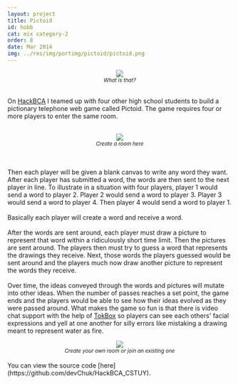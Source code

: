 ```yaml
---
layout: project
title: Pictoid
id: hobb
cat: mix category-2
order: 8
date: Mar 2014
img: ../res/img/portimg/pictoid/pictoid.png
---
```


<center><img src="/../../../res/img/portimg/pictoid/xlarge.png">
<div><small><i>What is that?</i></small></div></center><br>

On [HackBCA](http://hackbca.com/) I teamed up with four other high school students to build a pictionary telephone web game called Pictoid. The game requires four or more players to enter the same room.

<br>
<center><img src="../../../res/img/portimg/pictoid/room.png">
<div><small><i>Create a room here</i></small></div></center><br><br>

Then each player will be given a blank canvas to write any word they want. After each player has submitted a word, the words are then sent to the next player in line. To illustrate in a situation with four players, player 1 would send a word to player 2. Player 2 would send a word to player 3. Player 3 would send a word to player 4. Then player 4 would send a word to player 1.
<br><br>
Basically each player will create a word and receive a word.
<br><br>
After the words are sent around, each player must draw a picture to represent that word within a ridiculously short time limit. Then the pictures are sent around. The players then must try to guess a word that represents the drawings they receive. Next, those words the players guessed would be sent around and the players much now draw another picture to represent the words they receive.
<br><br>
Over time, the ideas conveyed through the words and pictures will mutate into other ideas. When the number of passes reaches a set point, the game ends and the players would be able to see how their ideas evolved as they were passed around. What makes the game so fun is that there is video chat support with the help of [TokBox](https://tokbox.com/) so players can see each others' facial expressions and yell at one another for silly errors like mistaking a drawing meant to represent water as fire.
<br>
<center><img src="../../../res/img/portimg/pictoid/start.png">
<div><small><i>Create your own room or join an existing one</i></small></div></center><br>
You can view the source code [here](https://github.com/devChuk/HackBCA_CSTUY).
